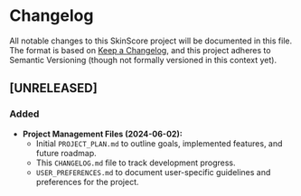 
# Changelog

All notable changes to this SkinScore project will be documented in this file.
The format is based on [Keep a Changelog](https://keepachangelog.com/en/1.0.0/),
and this project adheres to Semantic Versioning (though not formally versioned in this context yet).

## [UNRELEASED]

### Added
- **Project Management Files (2024-06-02):**
    - Initial `PROJECT_PLAN.md` to outline goals, implemented features, and future roadmap.
    - This `CHANGELOG.md` file to track development progress.
    - `USER_PREFERENCES.md` to document user-specific guidelines and preferences for the project.

